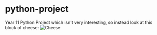 # python-project
Year 11 Python Project which isn't very interesting,
so instead look at this block of cheese: ![Cheese](https://pngimg.com/uploads/cheese/cheese_PNG25306.png)
